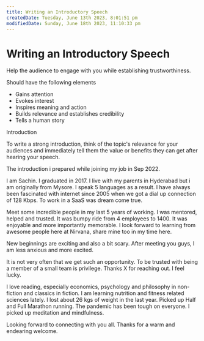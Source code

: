 ```yaml
---
title: Writing an Introductory Speech
createdDate: Tuesday, June 13th 2023, 8:01:51 pm
modifiedDate: Sunday, June 18th 2023, 11:10:33 pm
---
```


# Writing an Introductory Speech

Help the audience to engage with you while establishing trustworthiness.

Should have the following elements

- Gains attention
- Evokes interest
- Inspires meaning and action
- Builds relevance and establishes credibility
- Tells a human story

Introduction

To write a strong introduction, think of the topic's relevance for your audiences and immediately tell them the value or benefits they can get after hearing your speech.

The introduction i prepared while joining my job in Sep 2022.

I am Sachin. I graduated in 2017. I live with my parents in Hyderabad but i am originally from Mysore. I speak 5 languages as a result. I have always been fascinated with internet since 2005 when we got a dial up connection of 128 Kbps. To work in a SaaS was dream come true.

Meet some incredible people in my last 5 years of working. I was mentored, helped and trusted. It was bumpy ride from 4 employees to 1400. It was enjoyable and more importantly memorable. I look forward to learning from awesome people here at Nirvana, share mine too in my time here.

New beginnings are exciting and also a bit scary. After meeting you guys, I am less anxious and more excited.

It is not very often that we get such an opportunity. To be trusted with being a member of a small team is privilege. Thanks X for reaching out. I feel lucky.

I love reading, especially economics, psychology and philosophy in non-fiction and classics in fiction. I am learning nutrition and fitness related sciences lately. I lost about 26 kgs of weight in the last year. Picked up Half and Full Marathon running. The pandemic has been tough on everyone. I picked up meditation and mindfulness.

Looking forward to connecting with you all. Thanks for a warm and endearing welcome.
